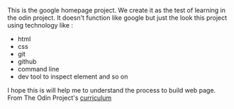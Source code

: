 This is the google homepage project. 
We create it as the test of learning in the odin project. 
It doesn't function like google but just the look
this project using technology like :
- html
- css
- git
- github
- command line
- dev tool to inspect element and so on

I hope this is will help me to understand the process to build web page.
From The Odin Project's [curriculum](http://www.theodinproject.com/courses/web-development-101/lessons/html-css)
